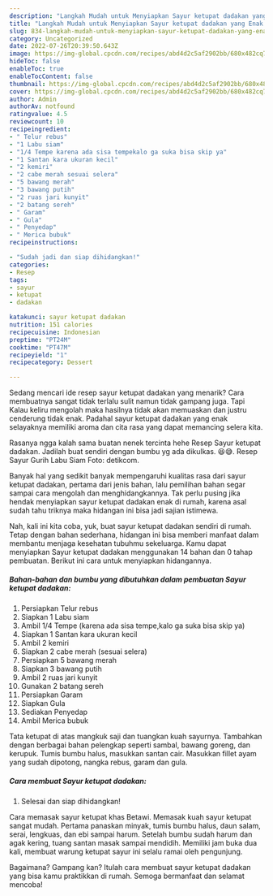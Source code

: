 ```yaml
---
description: "Langkah Mudah untuk Menyiapkan Sayur ketupat dadakan yang Enak Banget, Buat Buka Puasa}"
title: "Langkah Mudah untuk Menyiapkan Sayur ketupat dadakan yang Enak Banget, Buat Buka Puasa}"
slug: 834-langkah-mudah-untuk-menyiapkan-sayur-ketupat-dadakan-yang-enak-banget-buat-buka-puasa
category: Uncategorized
date: 2022-07-26T20:39:50.643Z
image: https://img-global.cpcdn.com/recipes/abd4d2c5af2902bb/680x482cq70/sayur-ketupat-dadakan-foto-resep-utama.jpg
hideToc: false
enableToc: true
enableTocContent: false
thumbnail: https://img-global.cpcdn.com/recipes/abd4d2c5af2902bb/680x482cq70/sayur-ketupat-dadakan-foto-resep-utama.jpg
cover: https://img-global.cpcdn.com/recipes/abd4d2c5af2902bb/680x482cq70/sayur-ketupat-dadakan-foto-resep-utama.jpg
author: Admin
authorAv: notfound
ratingvalue: 4.5
reviewcount: 10
recipeingredient:
- " Telur rebus"
- "1 Labu siam"
- "1/4 Tempe karena ada sisa tempekalo ga suka bisa skip ya"
- "1 Santan kara ukuran kecil"
- "2 kemiri"
- "2 cabe merah sesuai selera"
- "5 bawang merah"
- "3 bawang putih"
- "2 ruas jari kunyit"
- "2 batang sereh"
- " Garam"
- " Gula"
- " Penyedap"
- " Merica bubuk"
recipeinstructions:

- "Sudah jadi dan siap dihidangkan!"
categories:
- Resep
tags:
- sayur
- ketupat
- dadakan

katakunci: sayur ketupat dadakan 
nutrition: 151 calories
recipecuisine: Indonesian
preptime: "PT24M"
cooktime: "PT47M"
recipeyield: "1"
recipecategory: Dessert

---
```



Sedang mencari ide resep sayur ketupat dadakan yang menarik? Cara membuatnya sangat tidak terlalu sulit namun tidak gampang juga. Tapi Kalau keliru mengolah maka hasilnya tidak akan memuaskan dan justru cenderung tidak enak. Padahal sayur ketupat dadakan yang enak selayaknya memiliki aroma dan cita rasa yang dapat memancing selera kita.


Rasanya ngga kalah sama buatan nenek tercinta hehe Resep Sayur ketupat dadakan. Jadilah buat sendiri dengan bumbu yg ada dikulkas. 😆😅. Resep Sayur Gurih Labu Siam Foto: detikcom.

Banyak hal yang sedikit banyak mempengaruhi kualitas rasa dari sayur ketupat dadakan, pertama dari jenis bahan, lalu pemilihan bahan segar sampai cara mengolah dan menghidangkannya. Tak perlu pusing jika hendak menyiapkan sayur ketupat dadakan enak di rumah, karena asal sudah tahu triknya maka hidangan ini bisa jadi sajian istimewa.


Nah, kali ini kita coba, yuk, buat sayur ketupat dadakan sendiri di rumah. Tetap dengan bahan sederhana, hidangan ini bisa memberi manfaat dalam membantu menjaga kesehatan tubuhmu sekeluarga. Kamu dapat menyiapkan Sayur ketupat dadakan menggunakan 14 bahan dan 0 tahap pembuatan. Berikut ini cara untuk menyiapkan hidangannya.

<!--inarticleads1-->

##### Bahan-bahan dan bumbu yang dibutuhkan dalam pembuatan Sayur ketupat dadakan:

1. Persiapkan  Telur rebus
1. Siapkan 1 Labu siam
1. Ambil 1/4 Tempe (karena ada sisa tempe,kalo ga suka bisa skip ya)
1. Siapkan 1 Santan kara ukuran kecil
1. Ambil 2 kemiri
1. Siapkan 2 cabe merah (sesuai selera)
1. Persiapkan 5 bawang merah
1. Siapkan 3 bawang putih
1. Ambil 2 ruas jari kunyit
1. Gunakan 2 batang sereh
1. Persiapkan  Garam
1. Siapkan  Gula
1. Sediakan  Penyedap
1. Ambil  Merica bubuk


Tata ketupat di atas mangkuk saji dan tuangkan kuah sayurnya. Tambahkan dengan berbagai bahan pelengkap seperti sambal, bawang goreng, dan kerupuk. Tumis bumbu halus, masukkan santan cair. Masukkan fillet ayam yang sudah dipotong, nangka rebus, garam dan gula. 

<!--inarticleads2-->

##### Cara membuat Sayur ketupat dadakan:


1. Selesai dan siap dihidangkan!

Cara memasak sayur ketupat khas Betawi. Memasak kuah sayur ketupat sangat mudah. Pertama panaskan minyak, tumis bumbu halus, daun salam, serai, lengkuas, dan ebi sampai harum. Setelah bumbu sudah harum dan agak kering, tuang santan masak sampai mendidih. Memiliki jam buka dua kali, membuat warung ketupat sayur ini selalu ramai oleh pengunjung. 

Bagaimana? Gampang kan? Itulah cara membuat sayur ketupat dadakan yang bisa kamu praktikkan di rumah. Semoga bermanfaat dan selamat mencoba!
